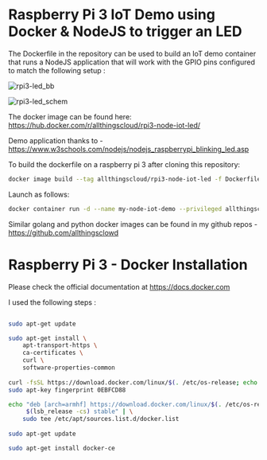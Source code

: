 # Raspberry Pi 3 IoT Demo using Docker &amp; NodeJS to trigger an LED

The Dockerfile in the repository can be used to build an IoT demo container that runs a NodeJS application that will work with the GPIO pins configured to match the following setup :

![rpi3-led_bb](https://user-images.githubusercontent.com/9472095/36993912-600b37ba-20a7-11e8-853b-b725fee25233.png)

![rpi3-led_schem](https://user-images.githubusercontent.com/9472095/36993928-6b45df4a-20a7-11e8-9e82-a22889daa803.png)

The docker image can be found here: https://hub.docker.com/r/allthingscloud/rpi3-node-iot-led/

Demo application thanks to - https://www.w3schools.com/nodejs/nodejs_raspberrypi_blinking_led.asp

To build the dockerfile on a raspberry pi 3 after cloning this repository: 
```bash
docker image build --tag allthingscloud/rpi3-node-iot-led -f Dockerfile . 
```

Launch as follows: 
```bash
docker container run -d --name my-node-iot-demo --privileged allthingscloud/rpi3-node-iot-led
```

Similar golang and python docker images can be found in my github repos - https://github.com/allthingsclowd

# Raspberry Pi 3 - Docker Installation
Please check the official documentation at https://docs.docker.com

I used the following steps :

```bash

sudo apt-get update

sudo apt-get install \
    apt-transport-https \
    ca-certificates \
    curl \
    software-properties-common
	
curl -fsSL https://download.docker.com/linux/$(. /etc/os-release; echo "$ID")/gpg | sudo apt-key add -
sudo apt-key fingerprint 0EBFCD88

echo "deb [arch=armhf] https://download.docker.com/linux/$(. /etc/os-release; echo "$ID") \
     $(lsb_release -cs) stable" | \
    sudo tee /etc/apt/sources.list.d/docker.list   
   
sudo apt-get update

sudo apt-get install docker-ce

```
